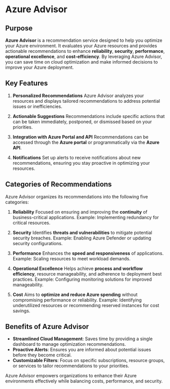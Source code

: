 # Azure Advisor

## Purpose

**Azure Advisor** is a recommendation service designed to help you optimize your Azure environment. It evaluates your Azure resources and provides actionable recommendations to enhance **reliability**, **security**, **performance**, **operational excellence**, and **cost-efficiency**. By leveraging Azure Advisor, you can save time on cloud optimization and make informed decisions to improve your Azure deployment.

## Key Features

1. **Personalized Recommendations**
   Azure Advisor analyzes your resources and displays tailored recommendations to address potential issues or inefficiencies.

2. **Actionable Suggestions**
   Recommendations include specific actions that can be taken immediately, postponed, or dismissed based on your priorities.

3. **Integration with Azure Portal and API**
   Recommendations can be accessed through the **Azure portal** or programmatically via the **Azure API**.

4. **Notifications**
   Set up alerts to receive notifications about new recommendations, ensuring you stay proactive in optimizing your resources.

## Categories of Recommendations

Azure Advisor organizes its recommendations into the following five categories:

1. **Reliability**
   Focused on ensuring and improving the **continuity** of business-critical applications. Example: Implementing redundancy for critical resources.

2. **Security**
   Identifies **threats and vulnerabilities** to mitigate potential security breaches. Example: Enabling Azure Defender or updating security configurations.

3. **Performance**
   Enhances the **speed and responsiveness** of applications. Example: Scaling resources to meet workload demands.

4. **Operational Excellence**
   Helps achieve **process and workflow efficiency**, resource manageability, and adherence to deployment best practices. Example: Configuring monitoring solutions for improved manageability.

5. **Cost**
   Aims to **optimize and reduce Azure spending** without compromising performance or reliability. Example: Identifying underutilized resources or recommending reserved instances for cost savings.

## Benefits of Azure Advisor

- **Streamlined Cloud Management**: Saves time by providing a single dashboard to manage optimization recommendations.
- **Proactive Alerts**: Ensures you are informed about potential issues before they become critical.
- **Customizable Filters**: Focus on specific subscriptions, resource groups, or services to tailor recommendations to your priorities.

Azure Advisor empowers organizations to enhance their Azure environments effectively while balancing costs, performance, and security.
